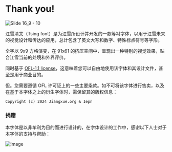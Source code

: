 # Thank you!

![Slide 16_9 - 10](https://github.com/iepn/tsing-font/assets/57232813/e5d7b31d-bf3f-4359-a411-f0c85a46a825)

江雪清文（Tsing font）是为江雪所设计并开发的一款等衬字体，以用于江雪未来的视觉设计和传达的应用，总计包含了英文大写和数字、特殊标点符号等字形。

全字以 9x9 方格演变，在 91x61 的挤压空间中，呈现出一种特别的视觉效果，贴合江雪当前的处境和外界评价。

同时基于 [OFL-1.1 license](https://opensource.org/license/ofl-1-1)，这意味着您可以自由地使用该字体和其设计文件，甚至是用于商业目的。

但。您需要遵循 OFL 许可证上的一些主要条款。如不可将该字体进行售卖，以及在基于本字体之上的衍生字体时，需保留其的版权信息：

```
Copyright (c) 2024 Jiangxue.org & Iepn
```

### 捐赠

本字体是以非牟利为目的而进行设计的，在字体设计的工作中，感谢以下人士对于本字体的支持与帮助：

![image](https://github.com/iepn/tsing-font/assets/57232813/2251bfed-f008-4df8-a5d2-564ccea0a103)